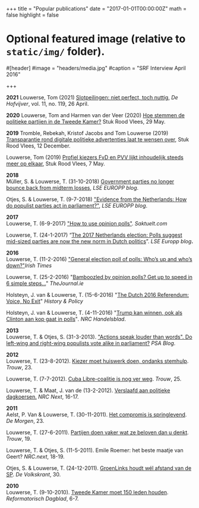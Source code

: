 +++
title = "Popular publications"
date = "2017-01-01T00:00:00Z"
math = false
highlight = false

# Optional featured image (relative to `static/img/` folder).
#[header]
#image = "headers/media.jpg"
#caption = "SRF Interview April 2016"

+++

**2021**
Louwerse, Tom (2021) [Slotpeilingen: niet perfect, toch nuttig](https://www.montesquieu-instituut.nl/9353000/1/j9vvj72dlowskug/vli69mwql0s5?pk_campaign=hofv-2104&pk_kwd=vli69mwql0s5), *De Hofvijver*, vol. 11, no. 119, 26 April.

**2020**
Louwerse, Tom and Harmen van der Veer (2020) [Hoe stemmen de politieke partijen in de Tweede Kamer?](https://stukroodvlees.nl/hoe-stemmen-de-politieke-partijen-in-de-tweede-kamer/) Stuk Rood Vlees, 29 May.


**2019**
Tromble, Rebekah, Kristof Jacobs and Tom Louwerse (2019) [Transparantie rond digitale politieke advertenties laat te wensen over](https://stukroodvlees.nl/transparantie-rond-digitale-politieke-advertenties-laat-te-wensen-over/), Stuk Rood Vlees, 12 December.

Louwerse, Tom (2019) [Profiel kiezers FvD en PVV lijkt inhoudelijk steeds meer op elkaar](https://stukroodvlees.nl/profiel-kiezers-fvd-en-pvv-lijkt-inhoudelijk-steeds-meer-op-elkaar/), Stuk Rood Vlees, 7 May.


**2018**  
Müller, S. & Louwerse, T. (31-10-2018) [Government parties no longer bounce back from midterm losses](http://blogs.lse.ac.uk/europpblog/2018/10/31/government-parties-no-longer-bounce-back-from-midterm-losses/), _LSE EUROPP blog_.

Otjes, S. & Louwerse, T. (9-7-2018) ["Evidence from the Netherlands: How do populist parties act in parliament?"](http://blogs.lse.ac.uk/europpblog/2018/07/09/evidence-from-the-netherlands-how-do-populist-parties-act-in-parliament/), _LSE EUROPP blog_.  


**2017**  
Louwerse, T. (6-9-2017) ["How to use opinion polls"](https://saktuelt.com/2017/09/06/how-to-use-opinion-polls/). _Saktuelt.com_  

Louwerse, T. (24-1-2017) “[The 2017 Netherlands election: Polls suggest mid-sized parties are now the new norm in Dutch politics](http://blogs.lse.ac.uk/europpblog/2017/01/24/2017-netherlands-election-mid-sized-parties-the-new-norm/)”. _LSE Europp blog_**.**  


**2016**  
Louwerse, T. (11-2-2016)  ["General election poll of polls: Who’s up and who’s down?"](http://www.irishtimes.com/news/politics/general-election-poll-of-polls-who-s-up-and-who-s-down-1.2531286)_Irish Times_  

Louwerse, T. (25-2-2016) "[Bamboozled by opinion polls? Get up to speed in 6 simple steps…](http://www.thejournal.ie/readme/polling-general-election-2624258-Feb2016/)" _TheJournal.ie_  

Holsteyn, J. van & Louwerse, T. (15-6-2016) "[The Dutch 2016 Referendum: Voice, No Exit](http://www.historyandpolicy.org/opinion-articles/articles/the-dutch-2016-referendum-voice-no-exit)"  _History & Policy_  

Holsteyn, J. van & Louwerse, T. (4-11-2016) "[Trump kan winnen, ook als Clinton aan kop gaat in polls](https://www.nrc.nl/nieuws/2016/11/03/trump-kan-winnen-ook-als-clinton-aan-kop-gaat-in-polls-5119929-a1530075)"_. NRC Handelsblad_.  

**2013**  
Louwerse, T. & Otjes, S. (31-3-2013). ["Actions speak louder than words". Do left-wing and right-wing populists vote alike in parliament?](http://www.psa.ac.uk/insight-plus/blog/actions-speak-louder-words-do-left-wing-and-right-wing-populists-vote-alike) _PSA Blog_.  

**2012**  
Louwerse, T. (23-8-2012). [Kiezer moet huiswerk doen, ondanks stemhulp](http://www.trouw.nl/tr/nl/4328/Opinie/article/detail/3305194/2012/08/23/Kiezer-moet-huiswerk-doen-ondanks-stemhulp.dhtml). _Trouw_, 23.  

Louwerse, T. (7-7-2012). [Cuba Libre-coalitie is nog ver weg](http://www.trouw.nl/tr/nl/4328/Opinie/article/detail/3283390/2012/07/08/Cuba-Libre-coalitie-is-nog-ver-weg.dhtml). _Trouw_, 25.  

Louwerse, T. & Maat, J. van de (13-2-2012). [Verslaafd aan politieke dagkoersen.](http://www.tomlouwerse.nl/2012/09/neem-peilingen-serieus-dus-overschat-ze.html) _NRC Next_, 16-17.  

**2011**  
Aelst, P. Van & Louwerse, T. (30-11-2011). [Het compromis is springlevend](http://www.demorgen.be/dm/nl/2461/De-Gedachte/article/detail/1355583/2011/11/30/Het-compromis-is-springlevend.dhtml). _De Morgen_, 23.  

Louwerse, T. (27-6-2011). [Partijen doen vaker wat ze beloven dan u denkt](http://www.trouw.nl/tr/nl/4328/Opinie/article/detail/2457891/2011/06/27/Partijen-doen-vaker-wat-ze-beloven-dan-u-denkt.dhtml). _Trouw_, 19.  

Louwerse, T. & Otjes, S. (11-5-2011). Emile Roemer: het beste maatje van Geert? _NRC.next_, 18-19.  

Otjes, S. & Louwerse, T. (24-12-2011). [GroenLinks houdt wél afstand van de SP](http://www.volkskrant.nl/vk/nl/3184/opinie/article/detail/3093205/2011/12/24/GroenLinks-houdt-wel-afstand-van-de-SP.dhtml). _De Volkskrant_, 30.  

**2010**  
Louwerse, T. (9-10-2010). [Tweede Kamer moet 150 leden houden](http://www.tweedekamer.nl/images/Tweede_Kamer_moet_150_leden_houden._118-215184.pdf). _Reformatorisch Dagblad_, 6-7.



